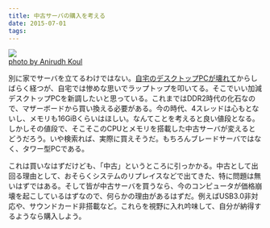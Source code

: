 ```yaml
---
title: 中古サーバの購入を考える
date: 2015-07-01
tags: 
---
```


[![](http://farm4.staticflickr.com/3537/3483999817_31dbf20eb9.jpg)](http://www.flickr.com/photos/84856173@N00/3483999817)<br />[photo by Anirudh Koul](http://www.flickr.com/photos/84856173@N00/3483999817)

別に家でサーバを立てるわけではない。[自宅のデスクトップPCが壊れて](http://folioscope.hatenablog.jp/entry/2015/01/17/225033)からしばらく経つが、自宅では惨めな思いでラップトップを叩いてる。そこでいい加減デスクトップPCを新調したいと思っている。これまではDDR2時代の化石なので、マザーボードから買い換える必要がある。今の時代、4スレッドは心もとないし、メモリも16GiBくらいはほしい。なんてことを考えると良い値段となる。しかしその値段で、そこそこのCPUとメモリを搭載した中古サーバが変えるとどうだろう。いや検索れば、実際に買えそうだ。もちろんブレードサーバではなく、タワー型PCである。

これは買いなはずだけども、「中古」というところに引っかかる。中古として出回る理由として、おそらくシステムのリプレイスなどで出てきた、特に問題は無いはずではある。そして皆が中古サーバを買うなら、今のコンピュータが価格崩壊を起こしているはずなので、何らかの理由があるはずだ。例えばUSB3.0非対応や、サウンドカード非搭載など。これらを視野に入れ吟味して、自分が納得するようなら購入しよう。

